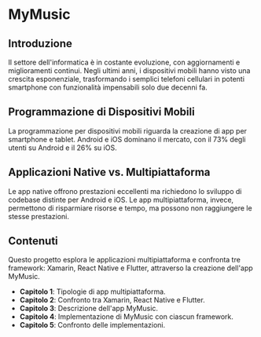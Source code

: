 # MyMusic

## Introduzione

Il settore dell'informatica è in costante evoluzione, con aggiornamenti e miglioramenti continui. Negli ultimi anni, i dispositivi mobili hanno visto una crescita esponenziale, trasformando i semplici telefoni cellulari in potenti smartphone con funzionalità impensabili solo due decenni fa.

## Programmazione di Dispositivi Mobili

La programmazione per dispositivi mobili riguarda la creazione di app per smartphone e tablet. Android e iOS dominano il mercato, con il 73% degli utenti su Android e il 26% su iOS.

## Applicazioni Native vs. Multipiattaforma

Le app native offrono prestazioni eccellenti ma richiedono lo sviluppo di codebase distinte per Android e iOS. Le app multipiattaforma, invece, permettono di risparmiare risorse e tempo, ma possono non raggiungere le stesse prestazioni.

## Contenuti

Questo progetto esplora le applicazioni multipiattaforma e confronta tre framework: Xamarin, React Native e Flutter, attraverso la creazione dell'app MyMusic.

- **Capitolo 1**: Tipologie di app multipiattaforma.
- **Capitolo 2**: Confronto tra Xamarin, React Native e Flutter.
- **Capitolo 3**: Descrizione dell'app MyMusic.
- **Capitolo 4**: Implementazione di MyMusic con ciascun framework.
- **Capitolo 5**: Confronto delle implementazioni.
